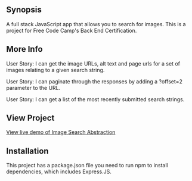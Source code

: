 ## Synopsis

A full stack JavaScript app that allows you to search for images.  This is a project for Free Code Camp's Back End Certification.

## More Info

User Story: I can get the image URLs, alt text and page urls for a set of images relating to a given search string.

User Story: I can paginate through the responses by adding a ?offset=2 parameter to the URL.

User Story: I can get a list of the most recently submitted search strings.

## View Project
[View live demo of Image Search Abstraction](https://glacial-stream-43161.herokuapp.com/)


## Installation

This project has a package.json file you need to run npm to install dependencies, which includes Express.JS.
